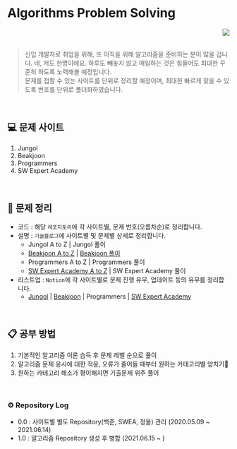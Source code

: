 # Algorithms Problem Solving

<div align="right"><a href="https://hits.seeyoufarm.com"/><img src="https://hits.seeyoufarm.com/api/count/incr/badge.svg?url=https://github.com/eona1301/Algorithms-Problem-Solving"/></a></div>

<br>

> 신입 개발자로 취업을 위해, 또 이직을 위해 알고리즘을 준비하는 분이 많을 겁니다. 네, 저도 한명이에요. 하루도 빼놓지 않고 매일하는 것은 힘들어도 최대한 꾸준히 하도록 노력해볼 예정입니다.<br>
> 문제를 접할 수 있는 사이트를 단위로 정리할 예정이며, 최대한 빠르게 찾을 수 있도록 번호를 단위로 폴더화하였습니다.

<br>

## 💻 문제 사이트

1. Jungol
2. Beakjoon
3. Programmers
4. SW Expert Academy

<br>

## 📝 문제 정리

+ 코드 : 해당 `레포지토리`에 각 사이트별, 문제 번호(오름차순)로 정리합니다.
+ 설명 : `기술블로그`에 사이트별 및 문제별 상세로 정리합니다.
  + Jungol A to Z | Jungol 풀이
  + [Beakjoon A to Z](https://eona1301.github.io/a_to_z/BeakjoonSolution/) | [Beakjoon 풀이](https://eona1301.github.io/categories/#beakjoon)
  + Programmers A to Z | Programmers 풀이
  + [SW Expert Academy A to Z](https://eona1301.github.io/a_to_z/SWEASolution/) | SW Expert Academy 풀이
+ 리스트업 : `Notion`에 각 사이트별로 문제 진행 유무, 업데이트 등의 유무를 정리합니다.
  + [Jungol](https://www.notion.so/danghyeona/56ece90b98f146498cb421f745321eae?v=b02930e57e144792a38acdb99720e5c9) | [Beakjoon](https://www.notion.so/danghyeona/5e06598a19f84ff691c9f948c3e32787?v=b917204e141f46ff97b25cc0cdd3ae35) | Programmers | [SW Expert Academy](https://www.notion.so/danghyeona/39f697effdc74c9c9a235bbf1ba9f48a?v=b11284d0630b4a5ba53c9959d7281cbb)

<br>

## 📋 공부 방법

1. 기본적인 알고리즘 이론 습득 후 문제 레벨 순으로 풀이
2. 알고리즘 문제 응시에 대한 적응, 오류가 줄어들 때부터 원하는 카테고리별 양치기🐏
3. 원하는 카테고리 해소가 평이해지면 기출문제 위주 풀이

<br>

### ⚙ Repository Log

- 0.0 : 사이트별 별도 Repository(백준, SWEA, 정올) 관리 (2020.05.09 ~ 2021.06.14)
- 1.0 : 알고리즘 Repository 생성 후 병합 (2021.06.15 ~ )
